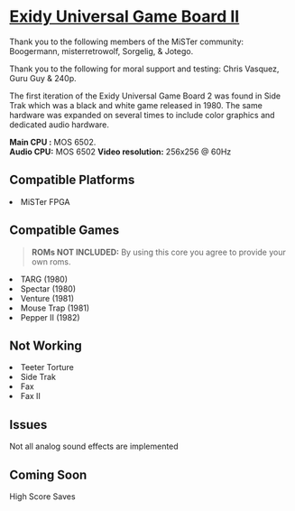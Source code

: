 # [Exidy Universal Game Board II](https://www.system16.com/hardware.php?id=991)
<p>Thank you to the following members of the MiSTer community: Boogermann, misterretrowolf, Sorgelig, & Jotego.</p>
<p>Thank you to the following for moral support and testing: Chris Vasquez, Guru Guy & 240p.</p>

<p>The first iteration of the Exidy Universal Game Board 2 was found in Side Trak which was a black and white game released in 1980.  The same hardware was expanded on several times to include color graphics and dedicated audio hardware.</p>

<strong>Main CPU :</strong> MOS 6502.  
<strong>Audio CPU:</strong> MOS 6502
<strong>Video resolution:</strong> 256x256 @ 60Hz  

<h2>Compatible Platforms</h2>
<li>MiSTer FPGA</li>

<h2>Compatible Games</h2>
<blockquote>
<p dir="auto"><strong>ROMs NOT INCLUDED:</strong> By using this core you agree to provide your own roms.</p>
</blockquote>

<li>TARG (1980)</li>
<li>Spectar (1980)</li>
<li>Venture (1981)</li>
<li>Mouse Trap (1981)</li>
<li>Pepper II (1982)</li>

<h2>Not Working</h2>
<li>Teeter Torture</li>
<li>Side Trak</li>
<li>Fax</li>
<li>Fax II</li>

<h2>Issues</h2>
Not all analog sound effects are implemented

<h2>Coming Soon</h2>
High Score Saves
